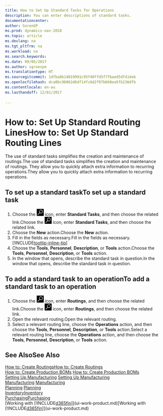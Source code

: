 ```yaml
---
title: How to Set Up Standard Tasks for Operations
description: You can enter descriptions of standard tasks.
documentationcenter: 
author: SorenGP
ms.prod: dynamics-nav-2018
ms.topic: article
ms.devlang: na
ms.tgt_pltfrm: na
ms.workload: na
ms.search.keywords: 
ms.date: 09/05/2017
ms.author: sgroespe
ms.translationtype: HT
ms.sourcegitcommit: 1dfba8b14019991c95f40ffd5f7fbaed5df414eb
ms.openlocfilehash: dca8bc96062d6df14fc6d2f07b668ea5fb236dfb
ms.contentlocale: en-au
ms.lasthandoff: 12/01/2017

---
```

# <a name="how-to-set-up-standard-routing-lines"></a><span data-ttu-id="d14d5-103">How to: Set Up Standard Routing Lines</span><span class="sxs-lookup"><span data-stu-id="d14d5-103">How to: Set Up Standard Routing Lines</span></span>
<span data-ttu-id="d14d5-104">The use of standard tasks simplifies the creation and maintenance of routings.</span><span class="sxs-lookup"><span data-stu-id="d14d5-104">The use of standard tasks simplifies the creation and maintenance of routings.</span></span> <span data-ttu-id="d14d5-105">They allow you to quickly attach extra information to recurring operations.</span><span class="sxs-lookup"><span data-stu-id="d14d5-105">They allow you to quickly attach extra information to recurring operations.</span></span>

## <a name="to-set-up-a-standard-task"></a><span data-ttu-id="d14d5-106">To set up a standard task</span><span class="sxs-lookup"><span data-stu-id="d14d5-106">To set up a standard task</span></span>
1. <span data-ttu-id="d14d5-107">Choose the ![Search for Page or Report](media/ui-search/search_small.png "Search for Page or Report icon") icon, enter **Standard Tasks**, and then choose the related link.</span><span class="sxs-lookup"><span data-stu-id="d14d5-107">Choose the ![Search for Page or Report](media/ui-search/search_small.png "Search for Page or Report icon") icon, enter **Standard Tasks**, and then choose the related link.</span></span>
2. <span data-ttu-id="d14d5-108">Choose the **New** action.</span><span class="sxs-lookup"><span data-stu-id="d14d5-108">Choose the **New** action.</span></span>
3. <span data-ttu-id="d14d5-109">Fill in the fields as necessary.</span><span class="sxs-lookup"><span data-stu-id="d14d5-109">Fill in the fields as necessary.</span></span> [!INCLUDE[tooltip-inline-tip](includes/tooltip-inline-tip_md.md)]
4. <span data-ttu-id="d14d5-110">Choose the **Tools**, **Personnel**, **Description**, or **Tools** action.</span><span class="sxs-lookup"><span data-stu-id="d14d5-110">Choose the **Tools**, **Personnel**, **Description**, or **Tools** action.</span></span>
5. <span data-ttu-id="d14d5-111">In the window that opens, describe the standard task in question.</span><span class="sxs-lookup"><span data-stu-id="d14d5-111">In the window that opens, describe the standard task in question.</span></span>

## <a name="to-add-a-standard-task-to-an-operation"></a><span data-ttu-id="d14d5-112">To add a standard task to an operation</span><span class="sxs-lookup"><span data-stu-id="d14d5-112">To add a standard task to an operation</span></span>
1. <span data-ttu-id="d14d5-113">Choose the ![Search for Page or Report](media/ui-search/search_small.png "Search for Page or Report icon") icon, enter **Routings**, and then choose the related link.</span><span class="sxs-lookup"><span data-stu-id="d14d5-113">Choose the ![Search for Page or Report](media/ui-search/search_small.png "Search for Page or Report icon") icon, enter **Routings**, and then choose the related link.</span></span>
2. <span data-ttu-id="d14d5-114">Open the relevant routing.</span><span class="sxs-lookup"><span data-stu-id="d14d5-114">Open the relevant routing.</span></span>
3. <span data-ttu-id="d14d5-115">Select a relevant routing line, choose the **Operations** action, and then choose the **Tools**, **Personnel**, **Description**, or **Tools** action.</span><span class="sxs-lookup"><span data-stu-id="d14d5-115">Select a relevant routing line, choose the **Operations** action, and then choose the **Tools**, **Personnel**, **Description**, or **Tools** action.</span></span>

## <a name="see-also"></a><span data-ttu-id="d14d5-116">See Also</span><span class="sxs-lookup"><span data-stu-id="d14d5-116">See Also</span></span>  
[<span data-ttu-id="d14d5-117">How to: Create Routings</span><span class="sxs-lookup"><span data-stu-id="d14d5-117">How to: Create Routings</span></span>](production-how-to-create-routings.md)  
<span data-ttu-id="d14d5-118">[How to: Create Production BOMs](production-how-to-create-production-boms.md)   </span><span class="sxs-lookup"><span data-stu-id="d14d5-118">[How to: Create Production BOMs](production-how-to-create-production-boms.md)   </span></span>  
<span data-ttu-id="d14d5-119">[Setting Up Manufacturing](production-configure-production-processes.md) </span><span class="sxs-lookup"><span data-stu-id="d14d5-119">[Setting Up Manufacturing](production-configure-production-processes.md) </span></span>  
<span data-ttu-id="d14d5-120">[Manufacturing](production-manage-manufacturing.md)  </span><span class="sxs-lookup"><span data-stu-id="d14d5-120">[Manufacturing](production-manage-manufacturing.md)  </span></span>  
<span data-ttu-id="d14d5-121">[Planning](production-planning.md) </span><span class="sxs-lookup"><span data-stu-id="d14d5-121">[Planning](production-planning.md) </span></span>  
[<span data-ttu-id="d14d5-122">Inventory</span><span class="sxs-lookup"><span data-stu-id="d14d5-122">Inventory</span></span>](inventory-manage-inventory.md)  
[<span data-ttu-id="d14d5-123">Purchasing</span><span class="sxs-lookup"><span data-stu-id="d14d5-123">Purchasing</span></span>](purchasing-manage-purchasing.md)  
<span data-ttu-id="d14d5-124">[Working with [!INCLUDE[d365fin](includes/d365fin_md.md)]](ui-work-product.md)</span><span class="sxs-lookup"><span data-stu-id="d14d5-124">[Working with [!INCLUDE[d365fin](includes/d365fin_md.md)]](ui-work-product.md)</span></span>  

